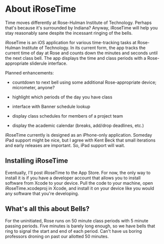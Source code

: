 # About iRoseTime

Time moves differently at Rose-Hulman Institute of Technology.  Perhaps that's because it's surrounded by Indiana?  Anyway, iRoseTime will help you stay reasonably sane despite the incessant ringing of the bells.

iRoseTime is an iOS application for various time-tracking tasks at Rose-Hulman Institute of Technology.  In its current form, the app tracks the current time of day at Rose and counts down the minutes and seconds until the next class bell.  The app displays the time and class periods with a Rose-appropriate sliderule interface.

Planned enhancements:

- countdown to next bell using some additional Rose-appropriate device; micrometer, anyone?

- highlight which periods of the day you have class

- interface with Banner schedule lookup

- display class schedules for members of a project team

- display the academic calendar (breaks, add/drop deadlines, etc.)

iRoseTime currently is designed as an iPhone-only application.  Someday iPad support might be nice, but I agree with Kent Beck that small iterations and early releases are important.  So, iPad support will wait.

## Installing iRoseTime

Eventually, I'll post iRoseTime to the App Store.  For now, the only way to install it is if you have a developer account that allows you to install software from Xcode to your device.  Pull the code to your machine, open iRoseTime.xcodeproj in Xcode, and install it on your device like you would any software that you're developing.


## What's all this about Bells?

For the uninitiated, Rose runs on 50 minute class periods with 5 minute passing periods.  Five minutes is barely long enough, so we have bells that ring to signal the start and end of each period.  Can't have us boring professors droning on past our allotted 50 minutes.

